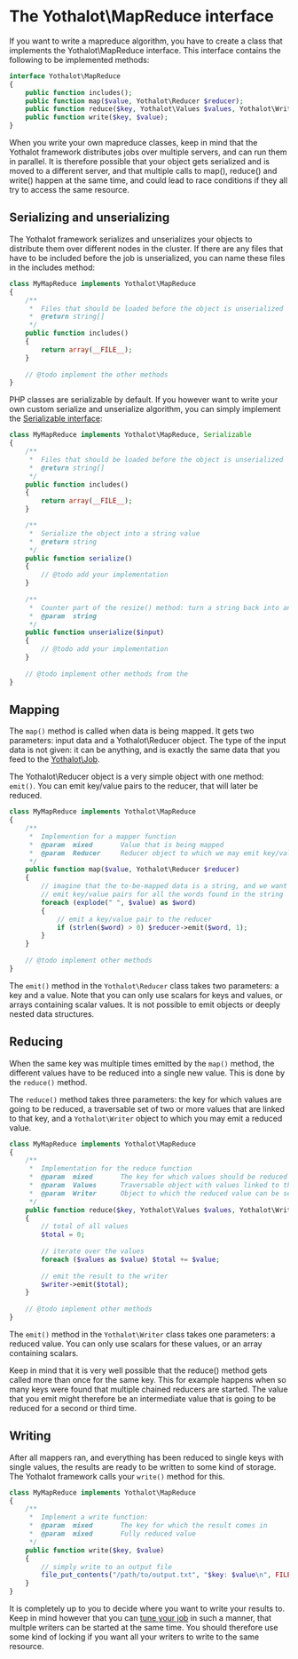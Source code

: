 # The Yothalot\MapReduce interface

If you want to write a mapreduce algorithm, you have to create a class that
implements the Yothalot\MapReduce interface. This interface contains the following
to be implemented methods:

```php
interface Yothalot\MapReduce
{
    public function includes();
    public function map($value, Yothalot\Reducer $reducer);
    public function reduce($key, Yothalot\Values $values, Yothalot\Writer $writer);
    public function write($key, $value);
}
```

When you write your own mapreduce classes, keep in mind that the Yothalot framework
distributes jobs over multiple servers, and can run them in parallel. It is 
therefore possible that your object gets serialized and is moved to a different
server, and that multiple calls to map(), reduce() and write() happen at the
same time, and could lead to race conditions if they all try to access the
same resource.


## Serializing and unserializing

The Yothalot framework serializes and unserializes your objects to distribute them
over different nodes in the cluster. If there are any files that have to be
included before the job is unserialized, you can name these files in the
includes method:

```php
class MyMapReduce implements Yothalot\MapReduce
{
    /**
     *  Files that should be loaded before the object is unserialized
     *  @return string[]
     */
    public function includes()
    {
        return array(__FILE__);
    }
    
    // @todo implement the other methods
}
```

PHP classes are serializable by default. If you however want to write your own
custom serialize and unserialize algorithm, you can simply implement the
[Serializable interface](http://php.net/manual/en/class.serializable.php):

```php
class MyMapReduce implements Yothalot\MapReduce, Serializable
{
    /**
     *  Files that should be loaded before the object is unserialized
     *  @return string[]
     */
    public function includes()
    {
        return array(__FILE__);
    }

    /**
     *  Serialize the object into a string value
     *  @return string
     */
    public function serialize()
    {
        // @todo add your implementation
    }
    
    /**
     *  Counter part of the resize() method: turn a string back into an object
     *  @param  string
     */
    public function unserialize($input)
    {
        // @todo add your implementation
    }
    
    // @todo implement other methods from the 
}
```

## Mapping

The `map()` method is called when data is being mapped. It gets two parameters:
input data and a Yothalot\Reducer object. The type of the input data is not given:
it can be anything, and is exactly the same data that you feed to the 
[Yothalot\Job](copernica-docs:Yothalot/php-job).

The Yothalot\Reducer object is a very simple object with one method: `emit()`.
You can emit key/value pairs to the reducer, that will later be reduced.

```php
class MyMapReduce implements Yothalot\MapReduce
{
    /**
     *  Implemention for a mapper function
     *  @param  mixed       Value that is being mapped
     *  @param  Reducer     Reducer object to which we may emit key/value pairs
     */
    public function map($value, Yothalot\Reducer $reducer)
    {
        // imagine that the to-be-mapped data is a string, and we want to 
        // emit key/value pairs for all the words found in the string
        foreach (explode(" ", $value) as $word)
        {
            // emit a key/value pair to the reducer
            if (strlen($word) > 0) $reducer->emit($word, 1);
        }
    }
    
    // @todo implement other methods
}
```

The `emit()` method in the `Yothalot\Reducer` class takes two parameters: a
key and a value. Note that you can only use scalars for keys and values, or 
arrays containing scalar values. It is not possible to emit objects or deeply
nested data structures.


## Reducing

When the same key was multiple times emitted by the `map()` method, the different
values have to be reduced into a single new value. This is done by the `reduce()`
method.

The `reduce()` method takes three parameters: the key for which values are going
to be reduced, a traversable set of two or more values that are linked to that
key, and a `Yothalot\Writer` object to which you may emit a reduced value.

```php
class MyMapReduce implements Yothalot\MapReduce
{
    /**
     *  Implementation for the reduce function
     *  @param  mixed       The key for which values should be reduced
     *  @param  Values      Traversable object with values linked to the key
     *  @param  Writer      Object to which the reduced value can be sent
     */
    public function reduce($key, Yothalot\Values $values, Yothalot\Writer $writer)
    {
        // total of all values
        $total = 0;
        
        // iterate over the values
        foreach ($values as $value) $total += $value;
        
        // emit the result to the writer
        $writer->emit($total);
    }
    
    // @todo implement other methods
}
```

The `emit()` method in the `Yothalot\Writer` class takes one parameters: a
reduced value. You can only use scalars for these values, or an array containing 
scalars.

Keep in mind that it is very well possible that the reduce() method gets called 
more than once for the same key. This for example happens when so many keys were 
found that multiple chained reducers are started. The value that you emit might 
therefore be an intermediate value that is going to be reduced for a second or
third time.


## Writing

After all mappers ran, and everything has been reduced to single keys with single
values, the results are ready to be written to some kind of storage. The Yothalot
framework calls your `write()` method for this.

```php
class MyMapReduce implements Yothalot\MapReduce
{
    /**
     *  Implement a write function:
     *  @param  mixed       The key for which the result comes in
     *  @param  mixed       Fully reduced value
     */
    public function write($key, $value)
    {
        // simply write to an output file
        file_put_contents("/path/to/output.txt", "$key: $value\n", FILE_APPEND);
    }
}
```

It is completely up to you to decide where you want to write your results to.
Keep in mind however that you can [tune your job](copernica-docs:Yothalot/tuning)
in such a manner, that multple writers can be started at the same time. You should
therefore use some kind of locking if you want all your writers to write to the
same resource.

